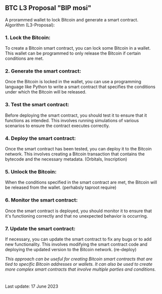 ## BTC L3 Proposal "BIP mosi"
A prorammed wallet to lock Bitcoin and generate a smart contract. Algorithm (L3-Proposal):

### 1. Lock the Bitcoin: 
To create a Bitcoin smart contract, you can lock some Bitcoin in a wallet. This wallet can be programmed to only release the Bitcoin if certain conditions are met.

### 2. Generate the smart contract: 
Once the Bitcoin is locked in the wallet, you can use a programming language like Python to write a smart contract that specifies the conditions under which the Bitcoin will be released.

### 3. Test the smart contract: 
Before deploying the smart contract, you should test it to ensure that it functions as intended. This involves running simulations of various scenarios to ensure the contract executes correctly.

### 4. Deploy the smart contract: 
Once the smart contract has been tested, you can deploy it to the Bitcoin network. This involves creating a Bitcoin transaction that contains the bytecode and the necessary metadata. (Orbitals, Inscription)

### 5. Unlock the Bitcoin: 
When the conditions specified in the smart contract are met, the Bitcoin will be released from the wallet. (perhabsly taproot require)

### 6. Monitor the smart contract: 
Once the smart contract is deployed, you should monitor it to ensure that it's functioning correctly and that no unexpected behavior is occurring.

### 7. Update the smart contract: 
If necessary, you can update the smart contract to fix any bugs or to add new functionality. This involves modifying the smart contract code and deploying the updated version to the Bitcoin network. (re-deploy)

*This approach can be useful for creating Bitcoin smart contracts that are tied to specific Bitcoin addresses or wallets. It can also be used to create more complex smart contracts that involve multiple parties and conditions.*

#

Last update: 17 June 2023
